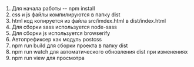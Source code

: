 1. Для начала работы -- npm install
2. css и js файлы компилируются в папку dist
3. html код копируется из файла src/imdex.html в dist/index.html
4. Для сборки sass используется node-sass
5. Для сборки js используется browserify
6. Автопрефиксер как модуль postcss
7. npm run build для сборки проекта в папку dist
8. npm run watch для автоматического обновления dist при изменениях
9. npm run view для просмотра